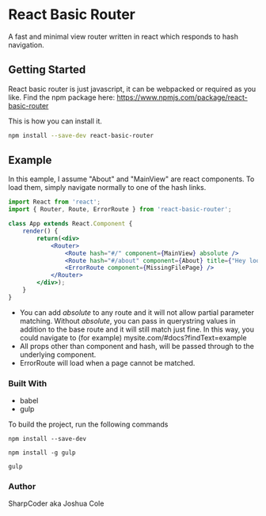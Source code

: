 # React Basic Router
A fast and minimal view router written in react which responds to hash navigation.

## Getting Started

React basic router is just javascript, it can be webpacked or required as you like. Find the npm package here: https://www.npmjs.com/package/react-basic-router

This is how you can install it.

```bash
npm install --save-dev react-basic-router
```

## Example

In this eample, I assume "About" and "MainView" are react components. To load them, simply navigate normally to one of the hash links.

```jsx
import React from 'react';
import { Router, Route, ErrorRoute } from 'react-basic-router';

class App extends React.Component {
	render() {
		return(<div>
			<Router>
				<Route hash="#/" component={MainView} absolute />
				<Route hash="#/about" component={About} title={"Hey look, I can pass props"} />
				<ErrorRoute component={MissingFilePage} />
			</Router>
		</div>);
	}
}
```

* You can add _absolute_ to any route and it will not allow partial parameter matching. Without _absolute_, you can pass in querystring values in addition to the base route and it will still match just fine. In this way, you could navigate to (for example) mysite.com/#docs?findText=example
* All props other than component and hash, will be passed through to the underlying component.
* ErrorRoute will load when a page cannot be matched.



### Built With

* babel
* gulp

To build the project, run the following commands
```shell
npm install --save-dev

npm install -g gulp

gulp
```


### Author

SharpCoder aka Joshua Cole
